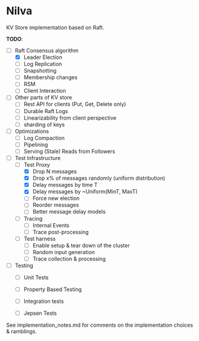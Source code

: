 Nilva
=====

KV Store implementation based on Raft.

**TODO**:
+ [ ] Raft Consensus algorithm
    + [x] Leader Election
    + [ ] Log Replication
    + [ ] Snapshotting
    + [ ] Membership changes
    + [ ] RSM
    + [ ] Client Interaction
+ [ ] Other parts of KV store
    + [ ] Rest API for clients (Put, Get, Delete only)
    + [ ] Durable Raft Logs
    + [ ] Linearizability from client perspective
    + [ ] sharding of keys
+ [ ] Optimizations
    + [ ] Log Compaction
    + [ ] Pipelining
    + [ ] Serving (Stale) Reads from Followers
+ [ ] Test Infrastructure
    + [ ] Test Proxy
        + [x] Drop N messages
        + [x] Drop x% of messages randomly (uniform distribution)
        + [x] Delay messages by time T
        + [x] Delay messages by ~Uniform(MinT, MaxT)
        + [ ] Force new election
        + [ ] Reorder messages
        + [ ] Better message delay models
    + [ ] Tracing
        + [ ] Internal Events
        + [ ] Trace post-processing
    + [ ] Test harness
        + [ ] Enable setup & tear down of the cluster
        + [ ] Random input generation
        + [ ] Trace collection & processing
+ [ ] Testing
    + [ ] Unit Tests
    + [ ] Property Based Testing
    + [ ] Integration tests
    + [ ] Jepsen Tests


See implementation_notes.md for comments on the implementation choices & ramblings.

